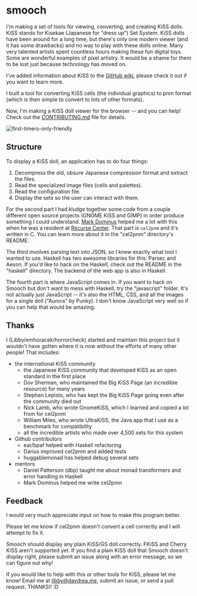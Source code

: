 # smooch

I'm making a set of tools for viewing, converting, and creating KiSS dolls.
KiSS stands for Kisekae (Japanese for "dress up") Set System. KiSS dolls
have been around for a long time, but there's only one modern viewer (and it
has some drawbacks) and no way to play with these dolls online. Many very
talented artists spent countless hours making these fun digital toys. Some are
wonderful examples of pixel artistry. It would be a shame for them to be lost
just because technology has moved on.

I've added information about KiSS to the
[GitHub wiki](https://github.com/emhoracek/smooch/wiki), please check it out
if you want to learn more.

I built a tool for converting KiSS cells (the individual graphics) to pnm
format (which is then simple to convert to lots of other formats).

Now, I'm making a KiSS doll viewer for the browser -- and you can help! Check out the [CONTRIBUTING.md](https://github.com/emhoracek/smooch/blob/master/CONTRIBUTING.md) file for details.

![first-timers-only-friendly](http://img.shields.io/badge/first--timers--only-friendly-blue.svg?style=flat-square)

## Structure

To display a KiSS doll, an application has to do four things:
  1. Decompress the old, obsure Japanese compression format and extract the files.
  2. Read the specialized image files (cells and palettes).
  3. Read the configuration file.
  4. Display the sets so the user can interact with them.

For the second part I had kludge together some code from a couple different
open source projects (GNOME KiSS and GIMP) in order produce something I could
understand. [Mark Dominus](http://blog.plover.com) helped me a lot with this
when he was a resident at [Recurse Center](http://www.recurse.com). That part
is `cel2pnm` and it's written in C. You can learn more about it in the "cel2pnm" directory's README.

The third involves parsing text into JSON, so I knew exactly what tool I wanted
to use. Haskell has two awesome libraries for this: Parsec and Aeson.
If you'd like to hack on the Haskell, check out the README in the "haskell" directory. The backend of the web app is also in Haskell.

The fourth part is where JavaScript comes in. If you want to hack on Smooch
but don't want to mess with Haskell, try the "javascript" folder. It's not
actually just JavaScript -- it's also the HTML, CSS, and all the images for a
single doll ("Aurora" by Punky). I don't know JavaScript very well so if you
can help that would be amazing.

## Thanks

I (Libby/emhoracek/horrorcheck) started and maintain this project but it wouldn't have gotten where it is now without the efforts of many other people! That includes:

 * the international KiSS community
   * the Japanese KiSS community that developed KiSS as an open standard in the first place
   * Dov Sherman, who maintained the Big KiSS Page (an incredible resource) for many years
   * Stephan Lepisto, who has kept the Big KiSS Page going even after the community died out
   * Nick Lamb, who wrote GnomeKiSS, which I learned and copied a lot from for cel2pnm
   * William Miles, who wrote UltraKiSS, the Java app that I use as a benchmark for compatibility
   * all the incredible artists who made over 4,500 sets for this system
 * Github contributors
   * ear/bpaf helped with Haskell refactoring
   * Darius improved cel2pnm and added tests
   * huggablemonad has helped debug several sets
 * mentors
   * Daniel Patterson (dbp) taught me about monad transformers and error handling in Haskell
   * Mark Dominus helped me write cel2pmn

## Feedback

I would very much appreciate input on how to make this program better.

Please let me know if cel2pnm doesn't convert a cell correctly and I will
attempt to fix it. 

Smooch should display any plain KiSS/GS doll correctly. FKiSS and Cherry KiSS
aren't supported yet. If you find a plain KiSS doll that Smooch doesn't display
right, please submit an issue along with an error message, so we can figure out why!

If you would like to help with this or other tools for KiSS, please let me know!
Email me at libby@daydrea.me, submit an issue, or send a pull request. THANKS!! :D
